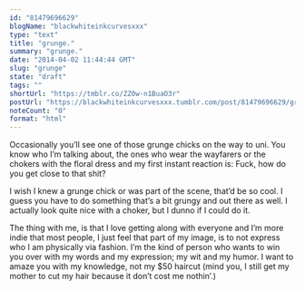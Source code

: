 ```yaml
---
id: "81479696629"
blogName: "blackwhiteinkcurvesxxx"
type: "text"
title: "grunge."
summary: "grunge."
date: "2014-04-02 11:44:44 GMT"
slug: "grunge"
state: "draft"
tags: ""
shortUrl: "https://tmblr.co/ZZ0w-n1BuaO3r"
postUrl: "https://blackwhiteinkcurvesxxx.tumblr.com/post/81479696629/grunge"
noteCount: "0"
format: "html"
---
```


Occasionally you’ll see one of those grunge chicks on the way to uni. You know who I’m talking about, the ones who wear the wayfarers or the chokers with the floral dress and my first instant reaction is: Fuck, how do you get close to that shit? 

I wish I knew a grunge chick or was part of the scene, that’d be so cool. I guess you have to do something that’s a bit grungy and out there as well. I actually look quite nice with a choker, but I dunno if I could do it. 

The thing with me, is that I love getting along with everyone and I’m more indie that most people, I just feel that part of my image, is to not express who I am physically via fashion. I’m the kind of person who wants to win you over with my words and my expression; my wit and my humor. I want to amaze you with my knowledge, not my $50 haircut (mind you, I still get my mother to cut my hair because it don’t cost me nothin’.)